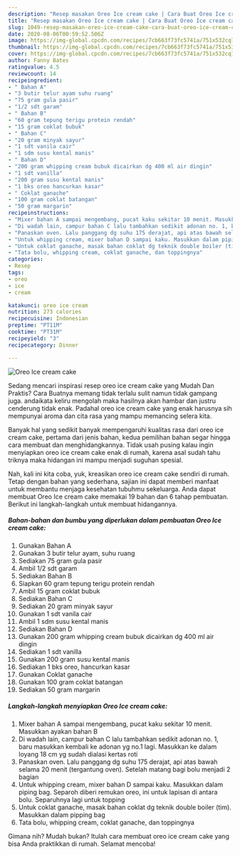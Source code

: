 ```yaml
---
description: "Resep masakan Oreo Ice cream cake | Cara Buat Oreo Ice cream cake Yang Sedap"
title: "Resep masakan Oreo Ice cream cake | Cara Buat Oreo Ice cream cake Yang Sedap"
slug: 1049-resep-masakan-oreo-ice-cream-cake-cara-buat-oreo-ice-cream-cake-yang-sedap
date: 2020-08-06T00:59:52.506Z
image: https://img-global.cpcdn.com/recipes/7cb663f73fc5741a/751x532cq70/oreo-ice-cream-cake-foto-resep-utama.jpg
thumbnail: https://img-global.cpcdn.com/recipes/7cb663f73fc5741a/751x532cq70/oreo-ice-cream-cake-foto-resep-utama.jpg
cover: https://img-global.cpcdn.com/recipes/7cb663f73fc5741a/751x532cq70/oreo-ice-cream-cake-foto-resep-utama.jpg
author: Fanny Bates
ratingvalue: 4.5
reviewcount: 14
recipeingredient:
- " Bahan A"
- "3 butir telur ayam suhu ruang"
- "75 gram gula pasir"
- "1/2 sdt garam"
- " Bahan B"
- "60 gram tepung terigu protein rendah"
- "15 gram coklat bubuk"
- " Bahan C"
- "20 gram minyak sayur"
- "1 sdt vanila cair"
- "1 sdm susu kental manis"
- " Bahan D"
- "200 gram whipping cream bubuk dicairkan dg 400 ml air dingin"
- "1 sdt vanilla"
- "200 gram susu kental manis"
- "1 bks oreo hancurkan kasar"
- " Coklat ganache"
- "100 gram coklat batangan"
- "50 gram margarin"
recipeinstructions:
- "Mixer bahan A sampai mengembang, pucat kaku sekitar 10 menit. Masukkan ayakan bahan B"
- "Di wadah lain, campur bahan C lalu tambahkan sedikit adonan no. 1, baru masukkan kembali ke adonan yg no.1 lagi. Masukkan ke dalam loyang 18 cm yg sudah dialasi kertas roti"
- "Panaskan oven. Lalu panggang dg suhu 175 derajat, api atas bawah selama 20 menit (tergantung oven). Setelah matang bagi bolu menjadi 2 bagian"
- "Untuk whipping cream, mixer bahan D sampai kaku. Masukkan dalam piping bag. Separoh diberi remukan oreo, ini untuk lapisan di antara bolu. Separuhnya lagi untuk topping"
- "Untuk coklat ganache, masak bahan coklat dg teknik double boiler (tim). Masukkan dalam pipping bag"
- "Tata bolu, whipping cream, coklat ganache, dan toppingnya"
categories:
- Resep
tags:
- oreo
- ice
- cream

katakunci: oreo ice cream 
nutrition: 273 calories
recipecuisine: Indonesian
preptime: "PT11M"
cooktime: "PT31M"
recipeyield: "3"
recipecategory: Dinner

---
```



![Oreo Ice cream cake](https://img-global.cpcdn.com/recipes/7cb663f73fc5741a/751x532cq70/oreo-ice-cream-cake-foto-resep-utama.jpg)

Sedang mencari inspirasi resep oreo ice cream cake yang Mudah Dan Praktis? Cara Buatnya memang tidak terlalu sulit namun tidak gampang juga. andaikata keliru mengolah maka hasilnya akan hambar dan justru cenderung tidak enak. Padahal oreo ice cream cake yang enak harusnya sih mempunyai aroma dan cita rasa yang mampu memancing selera kita.



Banyak hal yang sedikit banyak mempengaruhi kualitas rasa dari oreo ice cream cake, pertama dari jenis bahan, kedua pemilihan bahan segar hingga cara membuat dan menghidangkannya. Tidak usah pusing kalau ingin menyiapkan oreo ice cream cake enak di rumah, karena asal sudah tahu triknya maka hidangan ini mampu menjadi suguhan spesial.


Nah, kali ini kita coba, yuk, kreasikan oreo ice cream cake sendiri di rumah. Tetap dengan bahan yang sederhana, sajian ini dapat memberi manfaat untuk membantu menjaga kesehatan tubuhmu sekeluarga. Anda dapat membuat Oreo Ice cream cake memakai 19 bahan dan 6 tahap pembuatan. Berikut ini langkah-langkah untuk membuat hidangannya.

<!--inarticleads1-->

##### Bahan-bahan dan bumbu yang diperlukan dalam pembuatan Oreo Ice cream cake:

1. Gunakan  Bahan A
1. Gunakan 3 butir telur ayam, suhu ruang
1. Sediakan 75 gram gula pasir
1. Ambil 1/2 sdt garam
1. Sediakan  Bahan B
1. Siapkan 60 gram tepung terigu protein rendah
1. Ambil 15 gram coklat bubuk
1. Sediakan  Bahan C
1. Sediakan 20 gram minyak sayur
1. Gunakan 1 sdt vanila cair
1. Ambil 1 sdm susu kental manis
1. Sediakan  Bahan D
1. Gunakan 200 gram whipping cream bubuk dicairkan dg 400 ml air dingin
1. Sediakan 1 sdt vanilla
1. Gunakan 200 gram susu kental manis
1. Sediakan 1 bks oreo, hancurkan kasar
1. Gunakan  Coklat ganache
1. Gunakan 100 gram coklat batangan
1. Sediakan 50 gram margarin




<!--inarticleads2-->

##### Langkah-langkah menyiapkan Oreo Ice cream cake:

1. Mixer bahan A sampai mengembang, pucat kaku sekitar 10 menit. Masukkan ayakan bahan B
1. Di wadah lain, campur bahan C lalu tambahkan sedikit adonan no. 1, baru masukkan kembali ke adonan yg no.1 lagi. Masukkan ke dalam loyang 18 cm yg sudah dialasi kertas roti
1. Panaskan oven. Lalu panggang dg suhu 175 derajat, api atas bawah selama 20 menit (tergantung oven). Setelah matang bagi bolu menjadi 2 bagian
1. Untuk whipping cream, mixer bahan D sampai kaku. Masukkan dalam piping bag. Separoh diberi remukan oreo, ini untuk lapisan di antara bolu. Separuhnya lagi untuk topping
1. Untuk coklat ganache, masak bahan coklat dg teknik double boiler (tim). Masukkan dalam pipping bag
1. Tata bolu, whipping cream, coklat ganache, dan toppingnya




Gimana nih? Mudah bukan? Itulah cara membuat oreo ice cream cake yang bisa Anda praktikkan di rumah. Selamat mencoba!

